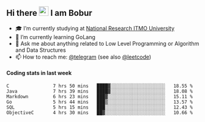 ## Hi there <img src="https://media.giphy.com/media/hvRJCLFzcasrR4ia7z/giphy.gif" width="25px" height="25px"> I am Bobur

- :mortar_board: I’m currently studying at [National Research ITMO University](https://itmo.ru/)
- :seedling: I’m currently learning GoLang
- :speech_balloon: Ask me about anything related to Low Level Programming or Algorithm and Data Structures
- :mailbox: How to reach me: [@telegram](https://t.me/octoant) (see also [@leetcode](https://leetcode.com/octoant/))    

#### Coding stats in last week

<!--START_SECTION:waka-->

```text
C                7 hrs 50 mins   ████▓░░░░░░░░░░░░░░░░░░░░   18.55 %
Java             7 hrs 39 mins   ████▓░░░░░░░░░░░░░░░░░░░░   18.08 %
Markdown         6 hrs 23 mins   ███▓░░░░░░░░░░░░░░░░░░░░░   15.11 %
Go               5 hrs 44 mins   ███▒░░░░░░░░░░░░░░░░░░░░░   13.57 %
SQL              5 hrs 15 mins   ███░░░░░░░░░░░░░░░░░░░░░░   12.43 %
ObjectiveC       4 hrs 30 mins   ██▓░░░░░░░░░░░░░░░░░░░░░░   10.66 %
```

<!--END_SECTION:waka-->
